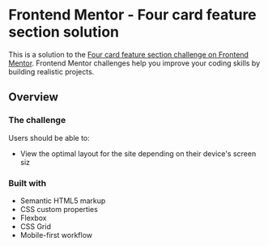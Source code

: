 # Frontend Mentor - Four card feature section solution

This is a solution to the [Four card feature section challenge on Frontend Mentor](https://www.frontendmentor.io/challenges/four-card-feature-section-weK1eFYK). Frontend Mentor challenges help you improve your coding skills by building realistic projects. 



## Overview

### The challenge

Users should be able to:

- View the optimal layout for the site depending on their device's screen siz

### Built with

- Semantic HTML5 markup
- CSS custom properties
- Flexbox
- CSS Grid
- Mobile-first workflow



